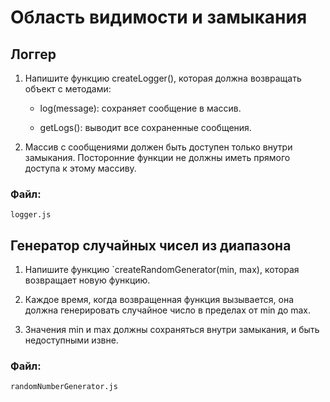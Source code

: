 # Область видимости и замыкания

## Логгер

1. Напишите функцию createLogger(), которая должна возвращать объект с методами:

    - log(message): сохраняет сообщение в массив.

    - getLogs(): выводит все сохраненные сообщения.


2. Массив с сообщениями должен быть доступен только внутри замыкания. Посторонние функции не должны иметь прямого доступа к этому массиву.

### Файл:
```
logger.js
```

## Генератор случайных чисел из диапазона

1. Напишите функцию `createRandomGenerator(min, max), которая возвращает новую функцию.

2. Каждое время, когда возвращенная функция вызывается, она должна генерировать случайное число в пределах от min до max.

3. Значения min и max должны сохраняться внутри замыкания, и быть недоступными извне.

### Файл:
```
randomNumberGenerator.js
```